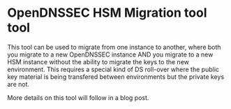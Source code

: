 OpenDNSSEC HSM Migration tool tool
==================================

This tool can be used to migrate from one instance to another,
where both you migrate to a new OpenDNSSEC instance AND you
migrate to a new HSM instance without the ability to migrate
the keys to the new environment.  This requires a special kind
of DS roll-over where the public key material is being
transfered between environments but the private keys are not.

More details on this tool will follow in a blog post.
